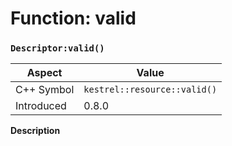 
# Function: valid
### `Descriptor:valid()`

| Aspect | Value |
| --- | --- |
| C++ Symbol | `kestrel::resource::valid()` |
| Introduced | 0.8.0 |

**Description**


